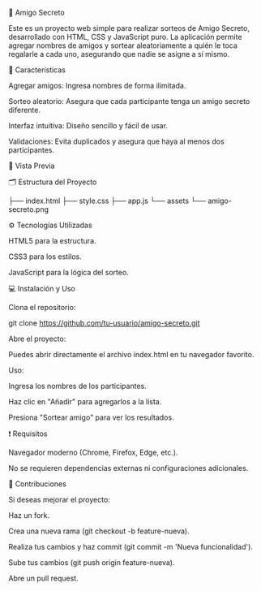 🎁 Amigo Secreto

Este es un proyecto web simple para realizar sorteos de Amigo Secreto, desarrollado con HTML, CSS y JavaScript puro. La aplicación permite agregar nombres de amigos y sortear aleatoriamente a quién le toca regalarle a cada uno, asegurando que nadie se asigne a sí mismo.

🚀 Características

Agregar amigos: Ingresa nombres de forma ilimitada.

Sorteo aleatorio: Asegura que cada participante tenga un amigo secreto diferente.

Interfaz intuitiva: Diseño sencillo y fácil de usar.

Validaciones: Evita duplicados y asegura que haya al menos dos participantes.

📸 Vista Previa



🗂 Estructura del Proyecto

├── index.html
├── style.css
├── app.js
└── assets
    └── amigo-secreto.png

⚙️ Tecnologías Utilizadas

HTML5 para la estructura.

CSS3 para los estilos.

JavaScript para la lógica del sorteo.

💻 Instalación y Uso

Clona el repositorio:

git clone https://github.com/tu-usuario/amigo-secreto.git

Abre el proyecto:

Puedes abrir directamente el archivo index.html en tu navegador favorito.

Uso:

Ingresa los nombres de los participantes.

Haz clic en "Añadir" para agregarlos a la lista.

Presiona "Sortear amigo" para ver los resultados.

❗ Requisitos

Navegador moderno (Chrome, Firefox, Edge, etc.).

No se requieren dependencias externas ni configuraciones adicionales.

🤝 Contribuciones

Si deseas mejorar el proyecto:

Haz un fork.

Crea una nueva rama (git checkout -b feature-nueva).

Realiza tus cambios y haz commit (git commit -m 'Nueva funcionalidad').

Sube tus cambios (git push origin feature-nueva).

Abre un pull request.
